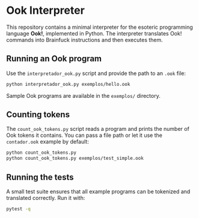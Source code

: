 # Ook Interpreter

This repository contains a minimal interpreter for the esoteric
programming language **Ook!**, implemented in Python. The interpreter
translates Ook! commands into Brainfuck instructions and then executes
them.

## Running an Ook program

Use the `interpretador_ook.py` script and provide the path to an `.ook`
file:

```bash
python interpretador_ook.py exemplos/hello.ook
```

Sample Ook programs are available in the `exemplos/` directory.

## Counting tokens

The `count_ook_tokens.py` script reads a program and prints the number
of Ook tokens it contains. You can pass a file path or let it use the
`contador.ook` example by default:

```bash
python count_ook_tokens.py
python count_ook_tokens.py exemplos/test_simple.ook
```

## Running the tests

A small test suite ensures that all example programs can be tokenized
and translated correctly. Run it with:

```bash
pytest -q
```

